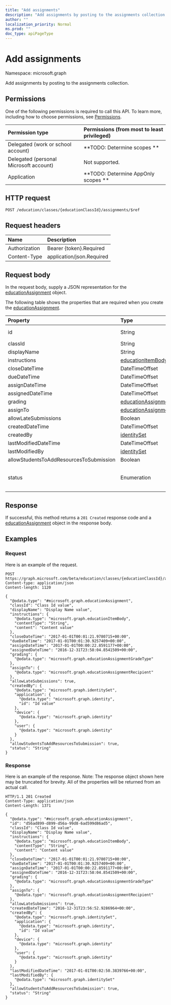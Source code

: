 ```yaml
---
title: "Add assignments"
description: "Add assignments by posting to the assignments collection."
author: ""
localization_priority: Normal
ms.prod: ""
doc_type: apiPageType
---
```


# Add assignments

Namespace: microsoft.graph

Add assignments by posting to the assignments collection.

## Permissions
One of the following permissions is required to call this API. To learn more, including how to choose permissions, see [Permissions](/concepts/permissions-reference.md).

|Permission type|Permissions (from most to least privileged)|
|:---|:---|
|Delegated (work or school account)|**TODO: Determine scopes **|
|Delegated (personal Microsoft account)|Not supported.|
|Application|**TODO: Determine AppOnly scopes **|

## HTTP request
<!-- {
  "blockType": "ignored"
}
-->
``` http
POST /education/classes/{educationClassId}/assignments/$ref
```

## Request headers
|Name|Description|
|:---|:---|
|Authorization|Bearer {token}.Required|
|Content-Type|application/json.Required|

## Request body
In the request body, supply a JSON representation for the [educationAssignment](../resources/educationassignment.md) object.

The following table shows the properties that are required when you create the [educationAssignment](../resources/educationassignment.md).

|Property|Type|Description|
|:---|:---|:---|
|id|String| Inherited from [entity](../resources/entity.md)|
|classId|String||
|displayName|String||
|instructions|[educationItemBody](../resources/educationitembody.md)||
|closeDateTime|DateTimeOffset||
|dueDateTime|DateTimeOffset||
|assignDateTime|DateTimeOffset||
|assignedDateTime|DateTimeOffset||
|grading|[educationAssignmentGradeType](../resources/educationassignmentgradetype.md)||
|assignTo|[educationAssignmentRecipient](../resources/educationassignmentrecipient.md)||
|allowLateSubmissions|Boolean||
|createdDateTime|DateTimeOffset||
|createdBy|[identitySet](../resources/identityset.md)||
|lastModifiedDateTime|DateTimeOffset||
|lastModifiedBy|[identitySet](../resources/identityset.md)||
|allowStudentsToAddResourcesToSubmission|Boolean||
|status|Enumeration| Possible values are: `draft`, `published`, `assigned`, `unknownFutureValue`.|



## Response
If successful, this method returns a `201 Created` response code and a [educationAssignment](../resources/educationassignment.md) object in the response body.

## Examples

### Request
Here is an example of the request.
<!-- {
  "blockType": "request",
  "name": "create_educationassignment_from_"
}
-->
``` http
POST https://graph.microsoft.com/beta/education/classes/{educationClassId}/assignments
Content-type: application/json
Content-length: 1120

{
  "@odata.type": "#microsoft.graph.educationAssignment",
  "classId": "Class Id value",
  "displayName": "Display Name value",
  "instructions": {
    "@odata.type": "microsoft.graph.educationItemBody",
    "contentType": "String",
    "content": "Content value"
  },
  "closeDateTime": "2017-01-01T00:01:21.9780715+00:00",
  "dueDateTime": "2017-01-01T00:01:30.9257409+00:00",
  "assignDateTime": "2017-01-01T00:00:22.8591177+00:00",
  "assignedDateTime": "2016-12-31T23:58:04.8541509+00:00",
  "grading": {
    "@odata.type": "microsoft.graph.educationAssignmentGradeType"
  },
  "assignTo": {
    "@odata.type": "microsoft.graph.educationAssignmentRecipient"
  },
  "allowLateSubmissions": true,
  "createdBy": {
    "@odata.type": "microsoft.graph.identitySet",
    "application": {
      "@odata.type": "microsoft.graph.identity",
      "id": "Id value"
    },
    "device": {
      "@odata.type": "microsoft.graph.identity"
    },
    "user": {
      "@odata.type": "microsoft.graph.identity"
    }
  },
  "allowStudentsToAddResourcesToSubmission": true,
  "status": "String"
}
```

### Response
Here is an example of the response. Note: The response object shown here may be truncated for brevity. All of the properties will be returned from an actual call.
<!-- {
  "blockType": "response",
  "truncated": true,
  "@odata.type": "microsoft.graph.educationassignment"
}
-->
``` http
HTTP/1.1 201 Created
Content-Type: application/json
Content-Length: 1371

{
  "@odata.type": "#microsoft.graph.educationAssignment",
  "id": "d56ad899-d899-d56a-99d8-6ad599d86ad5",
  "classId": "Class Id value",
  "displayName": "Display Name value",
  "instructions": {
    "@odata.type": "microsoft.graph.educationItemBody",
    "contentType": "String",
    "content": "Content value"
  },
  "closeDateTime": "2017-01-01T00:01:21.9780715+00:00",
  "dueDateTime": "2017-01-01T00:01:30.9257409+00:00",
  "assignDateTime": "2017-01-01T00:00:22.8591177+00:00",
  "assignedDateTime": "2016-12-31T23:58:04.8541509+00:00",
  "grading": {
    "@odata.type": "microsoft.graph.educationAssignmentGradeType"
  },
  "assignTo": {
    "@odata.type": "microsoft.graph.educationAssignmentRecipient"
  },
  "allowLateSubmissions": true,
  "createdDateTime": "2016-12-31T23:56:52.9286964+00:00",
  "createdBy": {
    "@odata.type": "microsoft.graph.identitySet",
    "application": {
      "@odata.type": "microsoft.graph.identity",
      "id": "Id value"
    },
    "device": {
      "@odata.type": "microsoft.graph.identity"
    },
    "user": {
      "@odata.type": "microsoft.graph.identity"
    }
  },
  "lastModifiedDateTime": "2017-01-01T00:02:50.3839766+00:00",
  "lastModifiedBy": {
    "@odata.type": "microsoft.graph.identitySet"
  },
  "allowStudentsToAddResourcesToSubmission": true,
  "status": "String"
}
```

